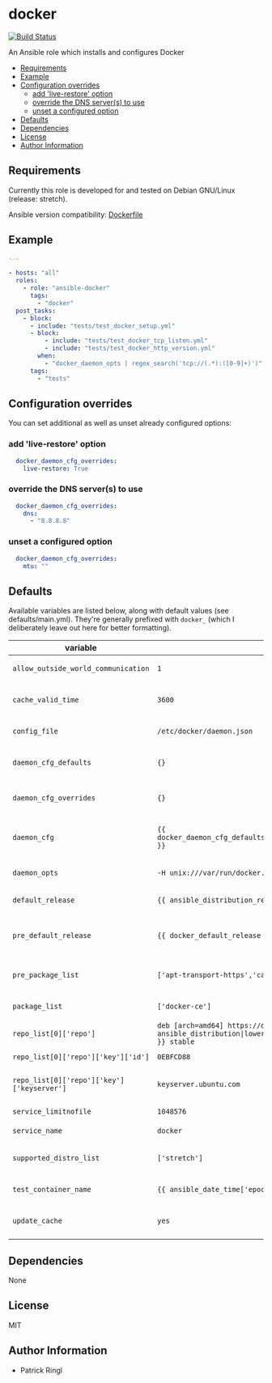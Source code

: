 # docker

[![Build Status](https://travis-ci.org/pari-/ansible-docker.svg?branch=master)](https://travis-ci.org/pari-/ansible-docker)

An Ansible role which installs and configures Docker

<!-- toc -->

- [Requirements](#requirements)
- [Example](#example)
- [Configuration overrides](#configuration-overrides)
  * [add 'live-restore' option](#add-live-restore-option)
  * [override the DNS server(s) to use](#override-the-dns-servers-to-use)
  * [unset a configured option](#unset-a-configured-option)
- [Defaults](#defaults)
- [Dependencies](#dependencies)
- [License](#license)
- [Author Information](#author-information)

<!-- tocstop -->

## Requirements

Currently this role is developed for and tested on Debian GNU/Linux (release: stretch).

Ansible version compatibility: [Dockerfile](https://github.com/pari-/docker-debian-ansible/blob/master/debian/stretch/Dockerfile)

## Example

```yaml
---

- hosts: "all"
  roles:
    - role: "ansible-docker"
      tags:
        - "docker"
  post_tasks:
    - block:
      - include: "tests/test_docker_setup.yml"
      - block:
          - include: "tests/test_docker_tcp_listen.yml"
          - include: "tests/test_docker_http_version.yml"
        when:
          - "docker_daemon_opts | regex_search('tcp://(.*):([0-9]+)')"
      tags:
        - "tests"
```

## Configuration overrides

You can set additional as well as unset already configured options: 

### add 'live-restore' option

```yaml
  docker_daemon_cfg_overrides:
    live-restore: True
```

### override the DNS server(s) to use

```yaml
  docker_daemon_cfg_overrides:
    dns:
      - "8.8.8.8"
```

### unset a configured option

```yaml
  docker_daemon_cfg_overrides:
    mtu: ""
```

## Defaults

Available variables are listed below, along with default values (see defaults/main.yml). They're generally prefixed with `docker_` (which I deliberately leave out here for better formatting).

variable | default | notes
-------- | ------- | -----
`allow_outside_world_communication` | `1` | `Allow communicating to the outside world`
`cache_valid_time` | `3600` | `Update the apt cache if its older than the set value (in seconds)`
`config_file` | `/etc/docker/daemon.json` | `Absolute path to docker's configuration file`
`daemon_cfg_defaults` | `{}` | `Docker daemon configuration options (role defaults)`
`daemon_cfg_overrides` | `{}` | `Docker daemon configuration options (overrides)`
`daemon_cfg` | `{{ docker_daemon_cfg_defaults\|combine(docker_daemon_cfg_overrides) }}` | `Configuration hash containing docker daemon configuration options`
`daemon_opts` | `-H unix:///var/run/docker.sock -H tcp://0.0.0.0:2375` | `Daemon opts that can't be overriden via daemon.json`
`default_release` | `{{ ansible_distribution_release\|lower }}` | `The default release to install packages from`
`pre_default_release` | `{{ docker_default_release }}` | `The default release to install packages (pre_package_list) from`
`pre_package_list` | `['apt-transport-https','ca-certificates']` | `The list of prerequisite packages to be installed`
`package_list` | `['docker-ce']` | `The list of packages to be installed`
`repo_list[0]['repo']` | `deb [arch=amd64] https://download.docker.com/linux/{{ ansible_distribution\|lower }} {{ ansible_distribution_release }} stable` | `Source string for the repositories`
`repo_list[0]['repo']['key']['id']` | `0EBFCD88` | `Identifier of (the repository) key`
`repo_list[0]['repo']['key']['keyserver']` | `keyserver.ubuntu.com` | `Keyserver to retrieve the key (for the repository) from`
`service_limitnofile` | `1048576` | `Docker daemons nofile limit`
`service_name` | `docker` | `Name of the service`
`supported_distro_list` | `['stretch']` | `A list of distribution releases this role supports`
`test_container_name` | `{{ ansible_date_time['epoch'] }}` | `The name of the container that is used in tests/`
`update_cache` | `yes` | `Run the equivalent of apt-get update before the operation`

## Dependencies

None

## License

MIT

## Author Information

* Patrick Ringl

